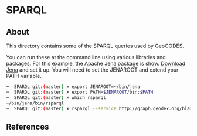 # SPARQL

## About 

This directory contains some of the SPARQL queries used by GeoCODES.

You can run these at the command line using various libraries
and packages.  For this example, the Apache Jena package is 
show. [Download Jena](https://jena.apache.org/) and set it up.  You will need to set the 
JENAROOT and extend your PATH variable. 


```bash
➜  SPARQL git:(master) ✗ export JENAROOT=~/bin/jena
➜  SPARQL git:(master) ✗ export PATH=$JENAROOT/bin:$PATH
➜  SPARQL git:(master) ✗ which rsparql
~/bin/jena/bin/rsparql
➜  SPARQL git:(master) ✗ rsparql --service http://graph.geodex.org/blazegraph/namespace/nabu/sparql --query geodex_nabuRR.rq 
```

## References
